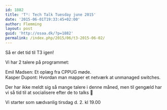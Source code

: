 ```yaml
---
id: 1882
title: 'T³: Tech Talk Tuesday june 2015'
date: '2015-06-01T19:33:45+02:00'
author: Flemming
layout: post
guid: 'http://osaa.dk/?p=1882'
permalink: /index.php/2015/06/t3-2015-06-02/
---
```


Så er det tid til T3 igen!

Vi har 2 talere på programmet:

Emil Madsen: Et oplæg fra CPPUG møde.  
Kasper Dupont: Hvordan man mapper et netværk at unmanaged switches.

Der har ikke meldt sig så mange talere i denne måned, men til gengæld har vi så tid til at socialisere efter de to talks 🙂

Vi starter som sædvanlig tirsdag d. 2. kl 19.00